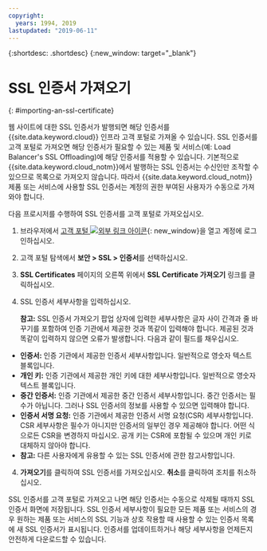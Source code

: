 ```yaml
---
copyright:
  years: 1994, 2019
lastupdated: "2019-06-11"
---
```


{:shortdesc: .shortdesc}
{:new_window: target="_blank"}

# SSL 인증서 가져오기
{: #importing-an-ssl-certificate}

웹 사이트에 대한 SSL 인증서가 발행되면 해당 인증서를 {{site.data.keyword.cloud}} 인프라 고객 포털로 가져올 수 있습니다. SSL 인증서를 고객 포털로 가져오면 해당 인증서가 필요할 수 있는 제품 및 서비스(예: Load Balancer's SSL Offloading)에 해당 인증서를 적용할 수 있습니다. 기본적으로 {{site.data.keyword.cloud_notm}}에서 발행하는 SSL 인증서는 수신인만 조작할 수 있으므로 목록으로 가져오지 않습니다. 따라서 {{site.data.keyword.cloud_notm}} 제품 또는 서비스에 사용할 SSL 인증서는 계정의 권한 부여된 사용자가 수동으로 가져와야 합니다. 

다음 프로시저를 수행하여 SSL 인증서를 고객 포털로 가져오십시오. 

1. 브라우저에서 [고객 포털 ![외부 링크 아이콘](../../icons/launch-glyph.svg "외부 링크 아이콘")](https://control.softlayer.com/){: new_window}을 열고 계정에 로그인하십시오. 
2. 고객 포털 탐색에서 **보안 > SSL > 인증서**를 선택하십시오. 
3. **SSL Certificates** 페이지의 오른쪽 위에서 **SSL Certificate 가져오기** 링크를 클릭하십시오.
2. SSL 인증서 세부사항을 입력하십시오. 

	**참고:** SSL 인증서 가져오기 팝업 상자에 입력한 세부사항은 글자 사이 간격과 줄 바꾸기를 포함하여 인증 기관에서 제공한 것과 똑같이 입력해야 합니다. 제공된 것과 똑같이 입력하지 않으면 오류가 발생합니다. 다음과 같이 필드를 채우십시오.
  - **인증서:** 인증 기관에서 제공한 인증서 세부사항입니다. 일반적으로 영숫자 텍스트 블록입니다.
  - **개인 키:** 인증 기관에서 제공한 개인 키에 대한 세부사항입니다. 일반적으로 영숫자 텍스트 블록입니다.
  - **중간 인증서:** 인증 기관에서 제공한 중간 인증서 세부사항입니다. 중간 인증서는 필수가 아닙니다. 그러나 SSL 인증서의 정보를 사용할 수 있으면 입력해야 합니다.
  - **인증서 서명 요청:** 인증 기관에서 제공한 인증서 서명 요청(CSR) 세부사항입니다. CSR 세부사항은 필수가 아니지만 인증서의 일부인 경우 제공해야 합니다. 어떤 식으로든 CSR을 변경하지 마십시오. 공개 키는 CSR에 포함될 수 있으며 개인 키로 대체하지 않아야 합니다.
  - **참고:** 다른 사용자에게 유용할 수 있는 SSL 인증서에 관한 참고사항입니다.
4. **가져오기**를 클릭하여 SSL 인증서를 가져오십시오. **취소**를 클릭하여 조치를 취소하십시오.

SSL 인증서를 고객 포털로 가져오고 나면 해당 인증서는 수동으로 삭제될 때까지 SSL 인증서 화면에 저장됩니다. SSL 인증서 세부사항이 필요한 모든 제품 또는 서비스의 경우 원하는 제품 또는 서비스의 SSL 기능과 상호 작용할 때 사용할 수 있는 인증서 목록에 새 SSL 인증서가 표시됩니다. 인증서를 업데이트하거나 해당 세부사항을 언제든지 안전하게 다운로드할 수 있습니다.
